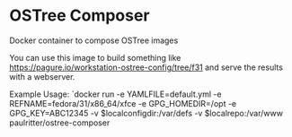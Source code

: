 # OSTree Composer
Docker container to compose OSTree images

You can use this image to build something like https://pagure.io/workstation-ostree-config/tree/f31 and serve the results with a webserver.

Example Usage:
`docker run -e YAMLFILE=default.yml -e REFNAME=fedora/31/x86_64/xfce -e GPG_HOMEDIR=/opt -e GPG_KEY=ABC12345 -v $localconfigdir:/var/defs -v $localrepo:/var/www paulritter/ostree-composer
